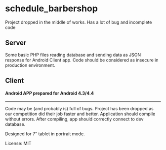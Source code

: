 # schedule_barbershop
Project dropped in the middle of works. Has a lot of bug and incomplete code

## Server

Some basic PHP files reading database and sending data as JSON response for Android Client app.
Code should be considered as insecure in production environment.

## Client

#### Android APP prepared for Android 4.3/4.4
-----------------------------------------

Code may be (and probably is) full of bugs. Project has been dropped as our competition did their job faster and better.
Application should compile without errors. After compiling, app should correctly connect to dev database.

Designed for 7" tablet in portrait mode.

License: MIT
